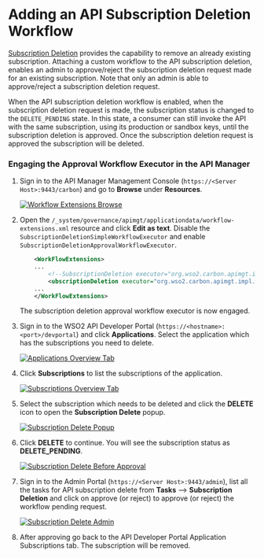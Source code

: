 # Adding an API Subscription Deletion Workflow

[Subscription Deletion]({{base_path}}/consume/manage-subscription/subscribe-to-an-api/) provides the capability to remove an already existing subscription. Attaching a custom workflow to the API subscription deletion, enables an admin to approve/reject the subscription deletion request made for an existing subscription. Note that only an admin is able to approve/reject a subscription deletion request.

When the API subscription deletion workflow is enabled, when the subscription deletion request is made, the subscription status is changed to the `DELETE_PENDING` state. In this state, a consumer can still invoke the API with the same subscription, using its production or sandbox keys, until the subscription deletion is approved. Once the subscription deletion request is approved the subscription will be deleted.

### Engaging the Approval Workflow Executor in the API Manager

1.  Sign in to the API Manager Management Console (`https://<Server Host>:9443/carbon`) and go to **Browse** under **Resources**.

    [![Workflow Extensions Browse]({{base_path}}/assets/img/learn/wf-extensions-browse.png)]({{base_path}}/assets/img/learn/wf-extensions-browse.png)

2.  Open the `/_system/governance/apimgt/applicationdata/workflow-extensions.xml` resource and click **Edit as text**. Disable the `SubscriptionDeletionSimpleWorkflowExecutor` and enable `SubscriptionDeletionApprovalWorkflowExecutor`. 
    ``` xml
        <WorkFlowExtensions>
        ...
            <!--SubscriptionDeletion executor="org.wso2.carbon.apimgt.impl.workflow.SubscriptionDeletionSimpleWorkflowExecutor"/-->
            <ubscriptionDeletion executor="org.wso2.carbon.apimgt.impl.workflow.SubscriptionDeletionAprrovalWorkflowExecutor"/>
        ...
        </WorkFlowExtensions>
    ```

    The subscription deletion approval workflow executor is now engaged.


3.  Sign in to the WSO2 API Developer Portal (`https://<hostname>:<port>/devportal`) and click **Applications**. Select the application which has the subscriptions you need to delete.

    [![Applications Overview Tab]({{base_path}}/assets/img/learn/application-overview.png)]({{base_path}}/assets/img/learn/application-overview.png)


4. Click **Subscriptions** to list the subscriptions of the application.
    
    [![Subscriptions Overview Tab]({{base_path}}/assets/img/learn/subscriptions-overview-tab.png)]({{base_path}}/assets/img/learn/subscriptions-overview-tab.png)

     
5.  Select the subscription which needs to be deleted and click the **DELETE** icon to open the **Subscription Delete** popup.

    [![Subscription Delete Popup]({{base_path}}/assets/img/learn/subscription-delete-popup-start.png)]({{base_path}}/assets/img/learn/subscription-delete-popup-start.png)

6.  Click **DELETE** to continue. You will see the subscription status as **DELETE_PENDING**.

    [![Subscription Delete Before Approval]({{base_path}}/assets/img/learn/subscription-delete-before-approval.png)]({{base_path}}/assets/img/learn/subscription-delete-before-approval.png)
    
7.  Sign in to the Admin Portal (`https://<Server Host>:9443/admin`), list all the tasks for API subscription delete from **Tasks** --> **Subscription Deletion** and click on approve (or reject) to approve (or reject) the workflow pending request.

    [![Subscription Delete Admin]({{base_path}}/assets/img/learn/subscription-delete-admin-entry.png)]({{base_path}}/assets/img/learn/subscription-delete-admin-entry.png)

8.  After approving go back to the API Developer Portal Application Subscriptions tab. The subscription will be removed.

    
